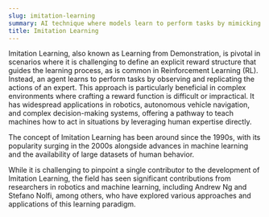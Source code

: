 ```yaml
---
slug: imitation-learning
summary: AI technique where models learn to perform tasks by mimicking human behavior or strategies demonstrated in training data.
title: Imitation Learning
---
```


Imitation Learning, also known as Learning from Demonstration, is pivotal in scenarios where it is challenging to define an explicit reward structure that guides the learning process, as is common in Reinforcement Learning (RL). Instead, an agent learns to perform tasks by observing and replicating the actions of an expert. This approach is particularly beneficial in complex environments where crafting a reward function is difficult or impractical. It has widespread applications in robotics, autonomous vehicle navigation, and complex decision-making systems, offering a pathway to teach machines how to act in situations by leveraging human expertise directly.

The concept of Imitation Learning has been around since the 1990s, with its popularity surging in the 2000s alongside advances in machine learning and the availability of large datasets of human behavior.

While it is challenging to pinpoint a single contributor to the development of Imitation Learning, the field has seen significant contributions from researchers in robotics and machine learning, including Andrew Ng and Stefano Nolfi, among others, who have explored various approaches and applications of this learning paradigm.
